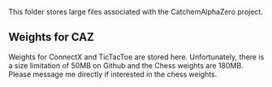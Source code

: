 This folder stores large files associated with the CatchemAlphaZero project.

## Weights for CAZ
Weights for ConnectX and TicTacToe are stored here. Unfortunately, there is a size limitation of 50MB on Github and the Chess weights are 180MB. Please message me directly if interested in the chess weights.
